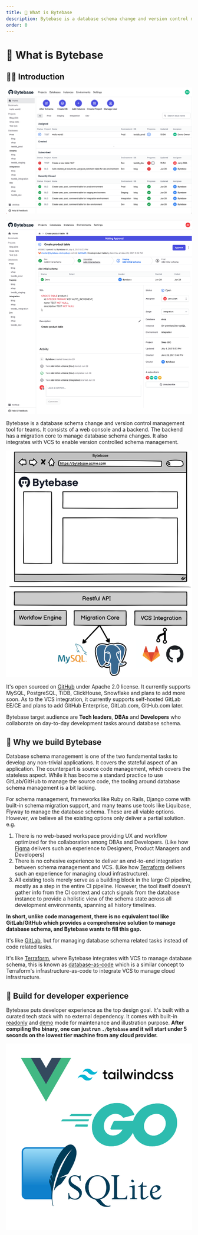 ```yaml
---
title: 👀 What is Bytebase
description: Bytebase is a database schema change and version control management tool for teams. It consists of a web console and a backend. The backend has a migration core to manage database schema changes. It also integrates with VCS to enable version controlled schema management.
order: 0
---
```


# 👀 What is Bytebase

## 👋🏼 Introduction

![Home dashboard](/static/docs-assets/overview.png)

![Issue view collaborating schema change](/static/docs-assets/issue-view-dashboard.png)

Bytebase is a database schema change and version control management tool for teams. It consists of a web console and a backend. The backend has a migration core to manage database schema changes. It also integrates with VCS to enable version controlled schema management.

![architecture_v1](/static/docs-assets/architecture_v1.png)

It's open sourced on [GitHub](https://github.com/bytebase/bytebase) under Apache 2.0 license. It currently supports MySQL, PostgreSQL, TiDB, ClickHouse, Snowflake and plans to add more soon. As to the VCS integration, it currently supports self-hosted GitLab EE/CE and plans to add GitHub Enterprise, GitLab.com, GitHub.com later.

Bytebase target audience are **Tech leaders**, **DBAs** and **Developers** who collaborate on day-to-day development tasks around database schema.

## 🎯 Why we build Bytebase

Database schema management is one of the two fundamental tasks to develop any non-trivial applications. It covers the stateful aspect of an application. The counterpart is source code management, which covers the stateless aspect. While it has become a standard practice to use GitLab/GitHub to manage the source code, the tooling around database schema management is a bit lacking.

For schema management, frameworks like Ruby on Rails, Django come with built-in schema migration support, and many teams use tools like Liquibase, Flyway to manage the database schema. These are all viable options. However, we believe all the existing options only deliver a partial solution. e.g.

1. There is no web-based workspace providing UX and workflow optimized for the collaboration among DBAs and Developers. (Like how [Figma](https://figma.com) delivers such an experience to Designers, Product Managers and Developers)
2. There is no cohesive experience to deliver an end-to-end integration between schema management and VCS. (Like how [Terraform](https://www.terraform.io) delivers such an experience for managing cloud infrastructure).
3. All existing tools merely serve as a building block in the large CI pipeline, mostly as a step in the entire CI pipeline. However, the tool itself doesn't gather info from the CI context and catch signals from the database instance to provide a holistic view of the schema state across all development environments, spanning all history timelines.

**In short, unlike code management, there is no equivalent tool like GitLab/GitHub which provides a comprehensive solution to manage database schema, and Bytebase wants to fill this gap.**

It's like [GitLab](https://about.gitlab.com), but for managing database schema related tasks instead of code related tasks.

It's like [Terraform](https://www.terraform.io), where Bytebase integrates with VCS to manage database schema, this is known as [database-as-code](/docs/features/version-control) which is a similar concept to Terraform's infrastructure-as-code to integrate VCS to manage cloud infrastructure.

## 🎡 Build for developer experience

Bytebase puts developer experience as the top design goal. It's built with a curated tech stack with no external dependency. It comes with built-in [readonly](/docs/reference/command-line#--readonly) and [demo](/docs/reference/command-line) mode for maintenance and illustration purpose. **After compiling the binary, one can just run `./bytebase` and it will start under 5 seconds on the lowest tier machine from any cloud provider.**

![Bytebase tech stack](/static/docs-assets/stack.svg)
